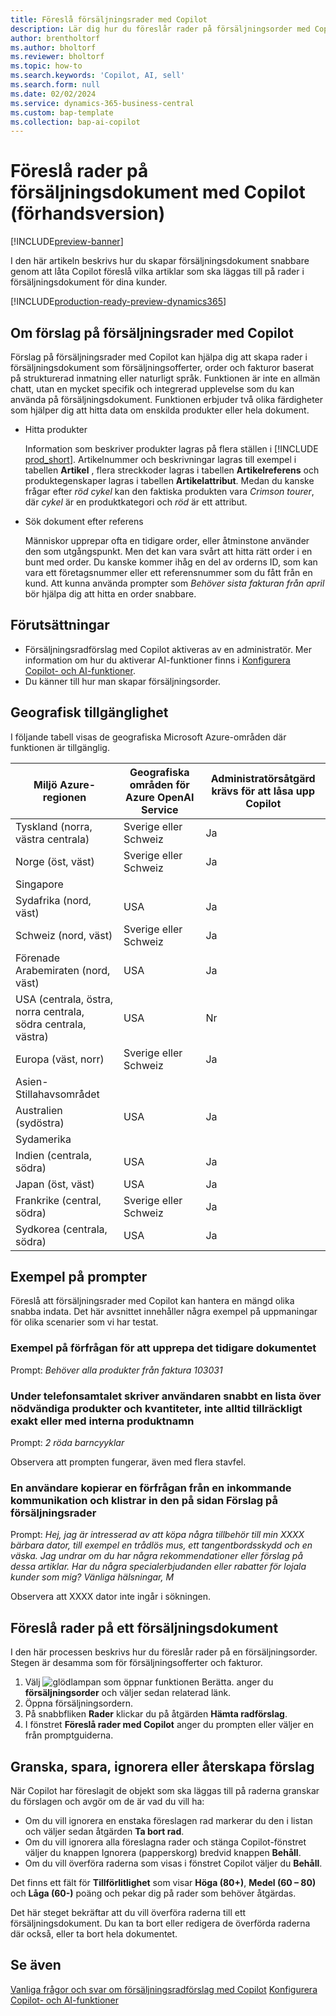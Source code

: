 ```yaml
---
title: Föreslå försäljningsrader med Copilot
description: Lär dig hur du föreslår rader på försäljningsorder med Copilot.
author: brentholtorf
ms.author: bholtorf
ms.reviewer: bholtorf
ms.topic: how-to
ms.search.keywords: 'Copilot, AI, sell'
ms.search.form: null
ms.date: 02/02/2024
ms.service: dynamics-365-business-central
ms.custom: bap-template
ms.collection: bap-ai-copilot
---
```


# <a name="suggest-lines-on-sales-documents-with-copilot-preview"></a>Föreslå rader på försäljningsdokument med Copilot (förhandsversion)

[!INCLUDE[preview-banner](includes/preview-banner.md)]

I den här artikeln beskrivs hur du skapar försäljningsdokument snabbare genom att låta Copilot föreslå vilka artiklar som ska läggas till på rader i försäljningsdokument för dina kunder.

[!INCLUDE[production-ready-preview-dynamics365](includes/production-ready-preview-dynamics365.md)]

## <a name="about-sales-line-suggestions-with-copilot"></a>Om förslag på försäljningsrader med Copilot

Förslag på försäljningsrader med Copilot kan hjälpa dig att skapa rader i försäljningsdokument som försäljningsofferter, order och fakturor baserat på strukturerad inmatning eller naturligt språk. Funktionen är inte en allmän chatt, utan en mycket specifik och integrerad upplevelse som du kan använda på försäljningsdokument. Funktionen erbjuder två olika färdigheter som hjälper dig att hitta data om enskilda produkter eller hela dokument.

* Hitta produkter

  Information som beskriver produkter lagras på flera ställen i [!INCLUDE [prod_short](includes/prod_short.md)]. Artikelnummer och beskrivningar lagras till exempel i tabellen **Artikel** , flera streckkoder lagras i tabellen **Artikelreferens** och produktegenskaper lagras i tabellen **Artikelattribut**. Medan du kanske frågar efter *röd cykel* kan den faktiska produkten vara *Crimson tourer*, där *cykel* är en produktkategori och *röd* är ett attribut.

* Sök dokument efter referens

  Människor upprepar ofta en tidigare order, eller åtminstone använder den som utgångspunkt. Men det kan vara svårt att hitta rätt order i en bunt med order. Du kanske kommer ihåg en del av orderns ID, som kan vara ett företagsnummer eller ett referensnummer som du fått från en kund. Att kunna använda prompter som *Behöver sista fakturan från april* bör hjälpa dig att hitta en order snabbare.

## <a name="available-languages"></a>Förutsättningar

* Försäljningsradförslag med Copilot aktiveras av en administratör. Mer information om hur du aktiverar AI-funktioner finns i [Konfigurera Copilot- och AI-funktioner](enable-ai.md).
* Du känner till hur man skapar försäljningsorder.

## <a name="prerequisites"></a>Geografisk tillgänglighet

I följande tabell visas de geografiska Microsoft Azure-områden där funktionen är tillgänglig.

|Miljö Azure-regionen  |Geografiska områden för Azure OpenAI Service   |Administratörsåtgärd krävs för att låsa upp Copilot  |
|---------|---------|---------|
|Tyskland (norra, västra centrala)     | Sverige eller Schweiz        |  Ja       |
|Norge (öst, väst)     | Sverige eller Schweiz        | Ja     |
|Singapore     |         |         |
|Sydafrika (nord, väst)     |   USA      |   Ja      |
|Schweiz (nord, väst)     |  Sverige eller Schweiz       |    Ja     |
|Förenade Arabemiraten (nord, väst)     |    USA     |   Ja     |
|USA (centrala, östra, norra centrala, södra centrala, västra)     |   USA      |   Nr      |
|Europa (väst, norr)     |   Sverige eller Schweiz      |   Ja      |
|Asien-Stillahavsområdet     |         |         |
|Australien (sydöstra)     |   USA      |    Ja     |
|Sydamerika     |         |         |
|Indien (centrala, södra)     |    USA     |   Ja      |
|Japan (öst, väst)     |    USA     |    Ja     |
|Frankrike (central, södra)     |    Sverige eller Schweiz     |    Ja     |
|Sydkorea (centrala, södra)     |    USA     |    Ja     |

## <a name="examples-of-prompts"></a>Exempel på prompter

Föreslå att försäljningsrader med Copilot kan hantera en mängd olika snabba indata. Det här avsnittet innehåller några exempel på uppmaningar för olika scenarier som vi har testat.

### <a name="sample-inquiry-to-repeat-the-past-document"></a>Exempel på förfrågan för att upprepa det tidigare dokumentet

Prompt: *Behöver alla produkter från faktura 103031*

### <a name="during-phone-call-user-quickly-types-list-of-required-products-and-quantities-not-always-accurate-enough-or-using-internal-product-names"></a>Under telefonsamtalet skriver användaren snabbt en lista över nödvändiga produkter och kvantiteter, inte alltid tillräckligt exakt eller med interna produktnamn

Prompt: *2 röda barncyyklar*

Observera att prompten fungerar, även med flera stavfel.

### <a name="a-user-copies-an-inquiry-from-an-inbound-communication-and-pastes-it-to-the-sales-lines-suggestions-page"></a>En användare kopierar en förfrågan från en inkommande kommunikation och klistrar in den på sidan Förslag på försäljningsrader

Prompt: *Hej, jag är intresserad av att köpa några tillbehör till min XXXX bärbara dator, till exempel en trådlös mus, ett tangentbordsskydd och en väska. Jag undrar om du har några rekommendationer eller förslag på dessa artiklar. Har du några specialerbjudanden eller rabatter för lojala kunder som mig? Vänliga hälsningar, M*

Observera att XXXX dator inte ingår i sökningen.

## <a name="suggest-lines-on-a-sales-document"></a>Föreslå rader på ett försäljningsdokument

I den här processen beskrivs hur du föreslår rader på en försäljningsorder. Stegen är desamma som för försäljningsofferter och fakturor.

1. Välj ![glödlampan som öppnar funktionen Berätta.](media/ui-search/search_small.png "Berätta för mig vad du vill göra") anger du **försäljningsorder** och väljer sedan relaterad länk.
1. Öppna försäljningsordern.
1. På snabbfliken **Rader** klickar du på åtgärden **Hämta radförslag**.
1. I fönstret **Föreslå rader med Copilot** anger du prompten eller väljer en från promptguiderna.

## <a name="review-save-discard-or-regenerate-suggestions"></a>Granska, spara, ignorera eller återskapa förslag

När Copilot har föreslagit de objekt som ska läggas till på raderna granskar du förslagen och avgör om de är vad du vill ha:

* Om du vill ignorera en enstaka föreslagen rad markerar du den i listan och väljer sedan åtgärden **Ta bort rad**.
* Om du vill ignorera alla föreslagna rader och stänga Copilot-fönstret väljer du knappen Ignorera (papperskorg) bredvid knappen **Behåll**.
* Om du vill överföra raderna som visas i fönstret Copilot väljer du **Behåll**. 

Det finns ett fält för **Tillförlitlighet** som visar **Höga (80+)**, **Medel (60 – 80)** och **Låga (60-)** poäng och pekar dig på rader som behöver åtgärdas.

Det här steget bekräftar att du vill överföra raderna till ett försäljningsdokument. Du kan ta bort eller redigera de överförda raderna där också, eller ta bort hela dokumentet.

## <a name="see-also"></a>Se även

[Vanliga frågor och svar om försäljningsradförslag med Copilot](faq-sales-suggest-sales-lines-with-copilot.md)
[Konfigurera Copilot- och AI-funktioner](enable-ai.md)
